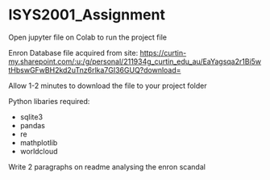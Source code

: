 # ISYS2001_Assignment

Open jupyter file on Colab to run the project file 

Enron Database file acquired from site:
https://curtin-my.sharepoint.com/:u:/g/personal/211934g_curtin_edu_au/EaYagsqa2r1Bi5wtHbswGFwBH2kd2uTnz6rlka7GI36GUQ?download=

Allow 1-2 minutes to download the file to your project folder

Python libaries required:
- sqlite3
- pandas
- re
- mathplotlib
- worldcloud


Write 2 paragraphs on readme analysing the enron scandal
